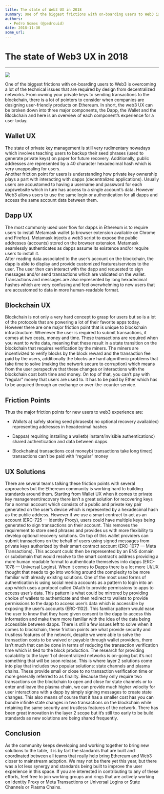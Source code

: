 ```yaml
---
title: The state of Web3 UX in 2018
summary: One of the biggest frictions with on-boarding users to Web3 is overcoming a lot of the technical issues that are required by design from decentralized networks. From owning your private keys to sending transactions to the blockchain, there is a lot of pointers to consider when companies are designing user-friendly products on Ethereum. In short, the web3 UX can be broken down into three major components, the Dapp, the Wallet and the Blockchain and here is an overview of each component’s experien
authors:
  - Pedro Gomes (@pedrouid)
date: 2018-11-30
some_url: 
---
```


# The state of Web3 UX in 2018


----


![](https://api.beta.kauri.io:443/ipfs/QmWwkEMR1xEbRQPXizqNn8MT6ETuPeCu61LxR172tPRfRe)

One of the biggest frictions with on-boarding users to Web3 is overcoming a lot of the technical issues that are required by design from decentralized networks. From owning your private keys to sending transactions to the blockchain, there is a lot of pointers to consider when companies are designing user-friendly products on Ethereum. In short, the web3 UX can be broken down into three major components, the Dapp, the Wallet and the Blockchain and here is an overview of each component’s experience for a user today.

## Wallet UX
The state of private key management is still very rudimentary nowadays which involves teaching users to backup their seed phrases (used to generate private keys) on paper for future recovery. Additionally, public addresses are represented by a 40 character hexadecimal hash which is very unappealing for users.  
 Another friction point for users is understanding how private key ownership plays a part with interacting with dapps (decentralized applications). Usually users are accustomed to having a username and password for each app/website which in turn has access to a single account’s data. However Web3 allows users to use the same login or authentication for all dapps and access the same account data between them.

## Dapp UX
The most commonly used user flow for dapps in Ethereum is to require users to install Metamask wallet (a browser extension available on Chrome and Firefox). Metamask injects a web3 script to expose the public addresses (accounts) stored on the browser extension. Metamask seamlessly authenticates as dapps assume its existence and/or require users to install it.  
 After reading data associated to the user’s account on the blockchain, the dapp is able to display and provide customized features/services to the user. The user then can interact with the dapp and requested to sign messages and/or send transactions which are validated on the wallet.  
 Transactions and messages are also represented by long hexadecimal hashes which are very confusing and feel overwhelming to new users that are accustomed to data in more human-readable format.

## Blockchain UX
Blockchain is not only a very hard concept to grasp for users but so is a lot of the protocols that are powering a lot of their favorite apps today. However there are one major friction point that is unique to blockchain infrastructure. Whenever the user is required to submit transactions, it comes at two costs, money and time. These transactions are required when you want to write data, meaning that these result in a state transition on the blockchain that requires verification by the miners. The miners are incentivized to verify blocks by the block reward and the transaction fee paid by the users, additionally the blocks are hard algorithmic problems that take time to solve (making the network secure to corruption) which means from the user perspective that these changes or interactions with the blockchain cost both time and money. On top of that, you can’t pay with “regular” money that users are used to. It has to be paid by Ether which has to be acquired through an exchange or over-the-counter service.

## Friction Points
Thus the major friction points for new users to web3 experience are:



 *  _Wallets_ a) safely storing seed phrasesb) no optional recovery availablec) representing addresses in hexadecimal hashes

 * Dappsa) requiring installing a walletb) instant/invisible authenticationc) shared authentication and data between dapps

 * Blockchaina) transactions cost moneyb) transactions take long timec) transactions can’t be paid with “regular” money

## UX Solutions
There are several teams talking these friction points with several approaches but the Ethereum community is working hard to building standards around them.
Starting from Wallet UX when it comes to private key management/recovery there isn’t a great solution for recovering keys for a normal account which consists of a public and private key pair generated on the user’s device which is represented by a hexadecimal hash as the public address. However if we use a smart contract to act as an account (ERC-725 — Identity Proxy), users could have multiple keys being generated to sign transactions on their account. This removes the requirement to store seed phrases and provides us with more flexibility to develop optional recovery solutions. On top of this wallet providers can submit transactions on the behalf of users using signed messages from private keys authorized by their smart contract account (ERC-1077 — Meta Transactions). This account could then be represented by an ENS domain or subdomain that would resolve to the smart contract’s address providing a more human readable format to authenticate themselves into dapps (ERC-1078 — Universal Logins).
When it comes to Dapps there is a lot more UI/UX thought that needs to go into working around the complexity to be more familiar with already existing solutions. One of the most used forms of authentication is using social media accounts as a pattern to login into an app which uses a protocol called OAuth to provide permissions to apps to access user’s data. This pattern is what could be mirrored by providing choice of wallets to authenticate and then redirect to wallets to provide permissions to the dapp to access user’s data which is accessible by exposing the user’s accounts (ERC-1102). This familiar pattern would ease the user to know that they have given consent to the dapp to access this information and make them more familiar with the idea of the data being accessible between dapps.
There is still a few issues left to solve when it comes to blockchain, these friction points are what provide security and trustless features of the network, despite we were able to solve the transaction costs to be waived or payable through wallet providers, there isn’t much that can be done in terms of reducing the transaction verification time which is tied to the block production. The research for providing scalability to the layer 1 of decentralized networks is on-going but it’s not something that will be soon release.
This is where layer 2 solutions come into play that includes two popular solutions: state channels and plasma chains. These provide small or close to no transaction verification time or more generally referred to as finality. Because they only require two transactions on the blockchain to open and close for state channels or to enter and leave the plasma chain, we can provide much higher velocity for user interactions with a dapp by simply signing messages to create state changes. This also means of course that it has a smaller cost has you can bundle infinite state changes in two transactions on the blockchain while retaining the same security and trustless features of the network. There has been great innovation in the layer 2 scope but it’s still too early to be build standards as new solutions are being shared frequently.

## Conclusion
As the community keeps developing and working together to bring new solutions to the table, it is by fart the standards that are built and coordinated between all teams that really help bring Ethereum and Web3 closer to mainstream adoption. We may not be there yet this year, but there was a lot less synergy and standards being built to improve the user experience in this space. If you are interested in contributing to any of these efforts, feel free to join working groups and rings that are actively working on Identity Proxy or Meta Transactions or Universal Logins or State Channels or Plasma Chains.
